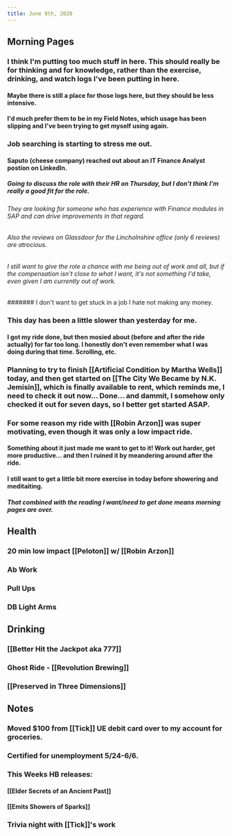 ```yaml
---
title: June 9th, 2020
---
```


## Morning Pages
### I think I'm putting too much stuff in here. This should really be for thinking and for knowledge, rather than the exercise, drinking, and watch logs I've been putting in here. 
#### Maybe there is still a place for those logs here, but they should be less intensive.

#### I'd much prefer them to be in my Field Notes, which usage has been slipping and I've been trying to get myself using again.

### Job searching is starting to stress me out.
#### Saputo (cheese company) reached out about an IT Finance Analyst postion on LinkedIn.
##### Going to discuss the role with their HR on Thursday, but I don't think I'm really a good fit for the role.
###### They are looking for someone who has experience with Finance modules in SAP and can drive improvements in that regard.

###### Also the reviews on Glassdoor for the Lincholnshire office (only 6 reviews) are atrocious.

###### I still want to give the role a chance with me being out of work and all, but if the compensation isn't close to what I want, it's not something I'd take, even given I am currently out of work. 
####### I don't want to get stuck in a job I hate not making any money.

### This day has been a little slower than yesterday for me.
#### I got my ride done, but then mosied about (before and after the ride actually) for far too long. I honestly don't even remember what I was doing during that time. Scrolling, etc.

### Planning to try to finish [[Artificial Condition by Martha Wells]] today, and then get started on [[The City We Became by N.K. Jemisin]], which is finally available to rent, which reminds me, I need to check it out now... Done... and dammit, I somehow only checked it out for seven days, so I better get started ASAP.

### For some reason my ride with [[Robin Arzon]] was super motivating, even though it was only a low impact ride. 
#### Something about it just made me want to get to it! Work out harder, get more productive... and then I ruined it by meandering around after the ride. 

#### I still want to get a little bit more exercise in today before showering and meditaiting.
##### That combined with the reading I want/need to get done means morning pages are over.

## Health
### 20 min low impact [[Peloton]] w/ [[Robin Arzon]]

### Ab Work

### Pull Ups

### DB Light Arms

## Drinking
### [[Better Hit the Jackpot aka 777]]

### Ghost Ride - [[Revolution Brewing]]

### [[Preserved in Three Dimensions]]

## Notes
### Moved $100 from [[Tick]] UE debit card over to my account for groceries.

### Certified for unemployment 5/24-6/6.

### This Weeks HB releases:
#### [[Elder Secrets of an Ancient Past]]

#### [[Emits Showers of Sparks]]

### Trivia night with [[Tick]]'s work
